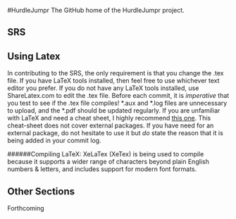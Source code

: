 #HurdleJumpr
The GitHub home of the HurdleJumpr project. 

## SRS

## Using Latex

In contributing to the SRS, the only requirement is that you change the .tex file. If you have LaTeX tools installed, then feel free to use whichever text editor you prefer. If you do not have any LaTeX tools installed, use ShareLatex.com to edit the .tex file. Before each commit, it is *imperative* that you test to see if the .tex file compiles! *.aux and *.log files are unnecessary to upload, and the *.pdf should be updated regularly. If you are unfamiliar with LaTeX and need a cheat sheet, I highly recommend [this one](http://www.stdout.org/~winston/latex/latexsheet-a4.pdf). This cheat-sheet does not cover external packages. If you have need for an external package, do not hesitate to use it but _do_ state the reason that it is being added in your commit log. 

######Compiling LaTeX:
XeLaTex (XeTex) is being used to compile because it supports a wider range of characters beyond plain English numbers & letters, and includes support for modern font formats. 

## Other Sections

Forthcoming
